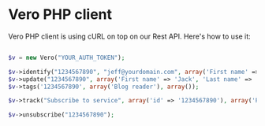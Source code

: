 Vero PHP client
============

Vero PHP client is using cURL on top on our Rest API. Here's how to use it:

```php

$v = new Vero("YOUR_AUTH_TOKEN");

$v->identify("1234567890", "jeff@yourdomain.com", array('First name' => 'Jeff', 'Last name' => 'Kane'));
$v->update("1234567890", array('First name' => 'Jack', 'Last name' => 'Wollo', 'job_title' => 'Developer'));
$v->tags('1234567890', array('Blog reader'), array());

$v->track("Subscribe to service", array('id' => '1234567890'), array('Plan name' => 'XL Plan', 'Price' => 149));

$v->unsubscribe("1234567890");
```
